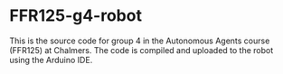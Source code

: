 # FFR125-g4-robot
This is the source code for group 4 in the Autonomous Agents course (FFR125) at Chalmers. The code is compiled and uploaded to the robot using the Arduino IDE.


